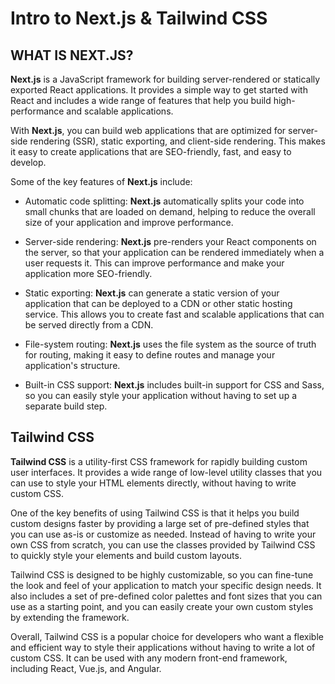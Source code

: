 # Intro to Next.js & Tailwind CSS

## WHAT IS NEXT.JS?

**Next.js** is a JavaScript framework for building server-rendered or statically exported React applications. It provides a simple way to get started with React and includes a wide range of features that help you build high-performance and scalable applications.

With **Next.js**, you can build web applications that are optimized for server-side rendering (SSR), static exporting, and client-side rendering. This makes it easy to create applications that are SEO-friendly, fast, and easy to develop.

Some of the key features of **Next.js** include:

- Automatic code splitting: **Next.js** automatically splits your code into small chunks that are loaded on demand, helping to reduce the overall size of your application and improve performance.

- Server-side rendering: **Next.js** pre-renders your React components on the server, so that your application can be rendered immediately when a user requests it. This can improve performance and make your application more SEO-friendly.

- Static exporting: **Next.js** can generate a static version of your application that can be deployed to a CDN or other static hosting service. This allows you to create fast and scalable applications that can be served directly from a CDN.

- File-system routing: **Next.js** uses the file system as the source of truth for routing, making it easy to define routes and manage your application's structure.

- Built-in CSS support: **Next.js** includes built-in support for CSS and Sass, so you can easily style your application without having to set up a separate build step.

## Tailwind CSS

**Tailwind CSS** is a utility-first CSS framework for rapidly building custom user interfaces. It provides a wide range of low-level utility classes that you can use to style your HTML elements directly, without having to write custom CSS.

One of the key benefits of using Tailwind CSS is that it helps you build custom designs faster by providing a large set of pre-defined styles that you can use as-is or customize as needed. Instead of having to write your own CSS from scratch, you can use the classes provided by Tailwind CSS to quickly style your elements and build custom layouts.

Tailwind CSS is designed to be highly customizable, so you can fine-tune the look and feel of your application to match your specific design needs. It also includes a set of pre-defined color palettes and font sizes that you can use as a starting point, and you can easily create your own custom styles by extending the framework.

Overall, Tailwind CSS is a popular choice for developers who want a flexible and efficient way to style their applications without having to write a lot of custom CSS. It can be used with any modern front-end framework, including React, Vue.js, and Angular.



